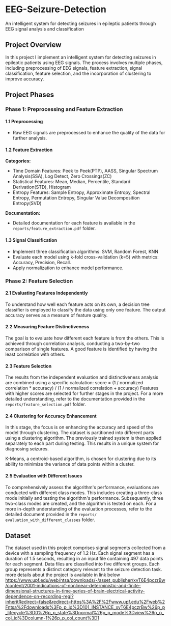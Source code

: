 # EEG-Seizure-Detection
An intelligent system for detecting seizures in epileptic patients through EEG signal analysis and classification

## Project Overview

In this project I implement an intelligent system for detecting seizures in epileptic patients using EEG signals. The process involves multiple phases, including preprocessing of EEG signals, feature extraction, signal classification, feature selection, and the incorporation of clustering to improve accuracy.

## Project Phases

### Phase 1: Preprocessing and Feature Extraction

#### 1.1 Preprocessing
- Raw EEG signals are preprocessed to enhance the quality of the data for further analysis.

#### 1.2 Feature Extraction
**Categories:**
- Time Domain Features: Peek to Peek(PTP), AASS, Singular Spectrum Analysis(SSA), Log Detect, Zero Crossings(ZC)
- Statistical Features: Mean, Median, Percentile, Standard Derivation(STD), Histogram
- Entropy Features: Sample Entropy, Approximate Entropy, Spectral Entropy, Permutation Entropy, Singular Value Decomposition Entropy(SVD)

**Documentation:**
- Detailed documentation for each feature is available in the `reports/feature_extraction.pdf` folder.

#### 1.3 Signal Classification
- Implement three classification algorithms: SVM, Random Forest, KNN
- Evaluate each model using k-fold cross-validation (k=5) with metrics: Accuracy, Precision, Recall.
- Apply normalization to enhance model performance.

### Phase 2: Feature Selection

#### 2.1 Evaluating Features Independently
To understand how well each feature acts on its own, a decision tree classifier is employed to classify the data using only one feature. The output accuracy serves as a measure of feature quality.

#### 2.2 Measuring Feature Distinctiveness
The goal is to evaluate how different each feature is from the others. This is achieved through correlation analysis, conducting a two-by-two comparison of single features. A good feature is identified by having the least correlation with others.

#### 2.3 Feature Selection
The results from the independent evaluation and distinctiveness analysis are combined using a specific calculation:
score = (1 / normalized correlation * accuracy) / (1 / normalized correlation + accuracy)
Features with higher scores are selected for further stages in the project. 
For a more detailed understanding, refer to the documentation provided in the `reports/feature_selection.pdf` folder.

#### 2.4 Clustering for Accuracy Enhancement 
In this stage, the focus is on enhancing the accuracy and speed of the model through clustering. The dataset is partitioned into different parts using a clustering algorithm. The previously trained system is then applied separately to each part during testing. This results in a unique system for diagnosing seizures.

K-Means, a centroid-based algorithm, is chosen for clustering due to its ability to minimize the variance of data points within a cluster.

#### 2.5 Evaluation with Different Issues
To comprehensively assess the algorithm's performance, evaluations are conducted with different class modes. This includes creating a three-class mode initially and testing the algorithm's performance. Subsequently, three two-class modes are created, and the algorithm is tested on each.
For a more in-depth understanding of the evaluation processes, refer to the detailed document provided in the `reports/ evaluation_with_different_classes` folder.

## Dataset
The dataset used in this project comprises signal segments collected from a device with a sampling frequency of 1.2 Hz. Each signal segment has a duration of 1.5 seconds, resulting in an input file containing 497 data points for each segment.
Data files are classified into five different groups. Each group represents a distinct category relevant to the seizure detection task. 
more details about the project is available in link below 
https://www.upf.edu/web/ntsa/downloads/-/asset_publisher/xvT6E4pczrBw/content/2001-indications-of-nonlinear-deterministic-and-finite-dimensional-structures-in-time-series-of-brain-electrical-activity-dependence-on-recording-regi?inheritRedirect=false&redirect=https%3A%2F%2Fwww.upf.edu%2Fweb%2Fntsa%2Fdownloads%3Fp_p_id%3D101_INSTANCE_xvT6E4pczrBw%26p_p_lifecycle%3D0%26p_p_state%3Dnormal%26p_p_mode%3Dview%26p_p_col_id%3Dcolumn-1%26p_p_col_count%3D1





